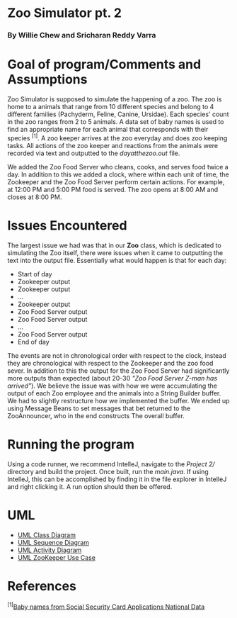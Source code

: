 # Zoo Simulator pt. 2
### **By Willie Chew and Sricharan Reddy Varra**

# Goal of program/Comments and Assumptions
Zoo Simulator is supposed to simulate the happening of a zoo. The zoo is home to a animals that range from 10 different species and belong to 4 different families (Pachyderm, Feline, Canine, Ursidae). Each species' count in the zoo ranges from 2 to 5 animals. A data set of baby names is used to find an appropriate name for each animal that corresponds with their species <sup>[1]</sup>. A zoo keeper arrives at the zoo everyday and does zoo keeping tasks. All actions of the zoo keeper and reactions from the animals were recorded via text and outputted to the *dayatthezoo.out* file. 

We added the Zoo Food Server who cleans, cooks, and serves food twice a day. In addition to this we added a clock, where within each unit of time, the Zookeeper and the Zoo Food Server perform certain actions. For example, at 12:00 PM and 5:00 PM food is served. The zoo opens at 8:00 AM and closes at 8:00 PM.

# Issues Encountered
The largest issue we had was that in our **Zoo** class, which is dedicated to simulating the Zoo itself, there were issues when it came to outputting the text into the output file. Essentially what would happen is that for each day:

* Start of day
* Zookeeper output
* Zookeeper output
* ...
* Zookeeper output
* Zoo Food Server output
* Zoo Food Server output
* ...
* Zoo Food Server output
* End of day

The events are not in chronological order with respect to the clock, instead they are chronological with respect to the Zookeeper and the zoo food sever. In addition to this the output for the Zoo Food Server had significantly more outputs than expected (about 20-30 *"Zoo Food Server Z-man has arrived"*). We believe the issue was with how we were accumulating the output of each Zoo employee and the animals into a String Builder buffer. We had to slightly restructure how we implemented the buffer. We ended up using Message Beans to set messages that bet returned to the ZooAnnouncer, who in the end constructs
The overall buffer.

# Running the program
Using a code runner, we recommend IntelleJ, navigate to the *Project 2/* directory and build the project. Once built, run the *main.java*. If using IntelleJ, this can be accomplished by finding it in the file explorer in IntelleJ and right clicking it. A run option should then be offered.

# UML


* [UML Class Diagram](./UML%20Diagrams/OOAD%20Proj%202%20-%20UML%20Class%20Diagram.pdf)
* [UML Sequence Diagram](./UML%20Diagrams/OOAD%20Proj%202%20-%20UML%20Sequence%20Diagram.pdf)
* [UML Activity Diagram](./UML%20Diagrams/OOAD%20Proj%202%20-%20UML%20Activity%20Diagram.pdf)
* [UML ZooKeeper Use Case](./UML%20Diagrams/OOAD%20Proj%202%20-%20ZooKeeper%20Use%20Case.pdf)

# References
<sup>[1]</sup>[Baby names from Social Security Card Applications National Data](https://catalog.data.gov/dataset/baby-names-from-social-security-card-applications-national-level-data)
